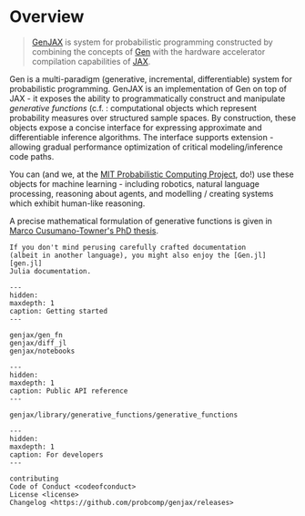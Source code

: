 # Overview

> [GenJAX][genjax] is system for probabilistic programming constructed by combining the concepts of [Gen][gen] with the hardware accelerator compilation capabilities of [JAX][jax].

Gen is a multi-paradigm (generative, incremental, differentiable) system for probabilistic programming. GenJAX is an implementation of Gen on top of JAX - it exposes the ability to programmatically construct and manipulate _generative functions_
(c.f. [](genjax/gen_fn): computational objects which represent probability measures over structured sample spaces. By construction, these objects expose a concise interface for expressing approximate and differentiable inference algorithms. The interface supports extension - allowing gradual performance optimization of critical modeling/inference code paths. 

You can (and we, at the [MIT Probabilistic Computing Project](http://probcomp.csail.mit.edu/), do!) use these objects for machine learning - including robotics, natural language processing, reasoning about agents, and modelling / creating systems which exhibit human-like reasoning.

A precise mathematical formulation of generative functions is given in [Marco Cusumano-Towner's PhD thesis][marco_thesis].

```{admonition} Novice
If you don't mind perusing carefully crafted documentation
(albeit in another language), you might also enjoy the [Gen.jl][gen.jl]
Julia documentation.
```

```{toctree}
---
hidden:
maxdepth: 1
caption: Getting started
---

genjax/gen_fn
genjax/diff_jl
genjax/notebooks
```

```{toctree}
---
hidden:
maxdepth: 1
caption: Public API reference
---

genjax/library/generative_functions/generative_functions
```

```{toctree}
---
hidden:
maxdepth: 1
caption: For developers
---

contributing
Code of Conduct <codeofconduct>
License <license>
Changelog <https://github.com/probcomp/genjax/releases>
```

[license]: license
[contributor guide]: contributing
[command-line reference]: usage
[gen]: https://www.gen.dev/
[gen.jl]: https://github.com/probcomp/Gen.jl
[genjax]: https://github.com/probcomp/genjax
[jax]: https://github.com/google/jax
[marco_thesis]: https://www.mct.dev/assets/mct-thesis.pdf
